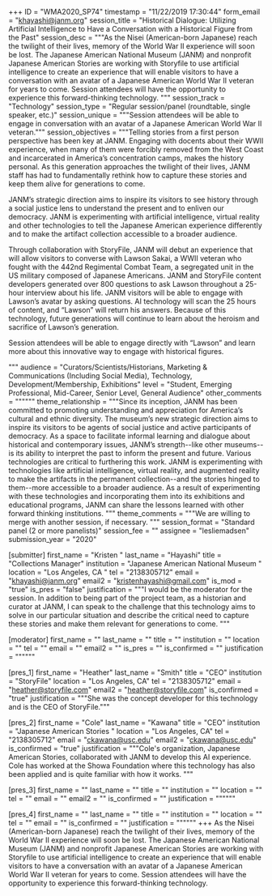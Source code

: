 +++
ID = "WMA2020_SP74"
timestamp = "11/22/2019 17:30:44"
form_email = "khayashi@janm.org"
session_title = "Historical Dialogue: Utilizing Artificial Intelligence to Have a Conversation with a Historical Figure from the Past"
session_desc = """As the Nisei (American-born Japanese) reach the twilight of their lives, memory of the World War II experience will soon be lost. The Japanese American National Museum (JANM) and nonprofit Japanese American Stories are working with Storyfile to use artificial intelligence to create an experience that will enable visitors to have a conversation with an avatar of a Japanese American World War II veteran for years to come. Session attendees will have the opportunity to experience this forward-thinking technology.
"""
session_track = "Technology"
session_type = "Regular session/panel (roundtable, single speaker, etc.)"
session_unique = """Session attendees will be able to engage in conversation with an avatar of a Japanese American World War II veteran."""
session_objectives = """Telling stories from a first person perspective has been key at JANM. Engaging with docents about their WWII experience, when many of them were forcibly removed from the West Coast and incarcerated in America’s concentration camps, makes the history personal. As this generation approaches the twilight of their lives, JANM staff has had to fundamentally rethink how to capture these stories and keep them alive for generations to come.

JANM’s strategic direction aims to inspire its visitors to see history through a social justice lens to understand the present and to enliven our democracy. JANM is experimenting with artificial intelligence, virtual reality and other technologies to tell the Japanese American experience differently and to make the artifact collection accessible to a broader audience.

Through collaboration with StoryFile, JANM will debut an experience that will allow visitors to converse with Lawson Sakai, a WWII veteran who fought with the 442nd Regimental Combat Team, a segregated unit in the US military composed of Japanese Americans. JANM and StoryFile content developers generated over 800 questions to ask Lawson throughout a 25-hour interview about his life. JANM visitors will be able to engage with Lawson’s avatar by asking questions. AI technology will scan the 25 hours of content, and “Lawson” will return his answers. Because of this technology, future generations will continue to learn about the heroism and sacrifice of Lawson’s generation.

Session attendees will be able to engage directly with “Lawson” and learn more about this innovative way to engage with historical figures.




"""
audience = "Curators/Scientists/Historians, Marketing & Communications (Including Social Media), Technology, Development/Membership, Exhibitions"
level = "Student, Emerging Professional, Mid-Career, Senior Level, General Audience"
other_comments = """"""
theme_relationship = """Since its inception, JANM has been committed to promoting understanding and appreciation for America’s cultural and ethnic diversity. The museum’s new strategic direction aims to inspire its visitors to be agents of social justice and active participants of democracy. As a space to facilitate informal learning and dialogue about historical and contemporary issues, JANM’s strength--like other museums--is its ability to interpret the past to inform the present and future. Various technologies are critical to furthering this work. JANM is experimenting with technologies like artificial intelligence, virtual reality, and augmented reality to make the artifacts in the permanent collection--and the stories hinged to them--more accessible to a broader audience. As a result of experimenting with these technologies and incorporating them into its exhibitions and educational programs, JANM can share the lessons learned with other forward thinking institutions. """
theme_comments = """We are willing to merge with another session, if necessary. """
session_format = "Standard panel (2 or more panelists)"
session_fee = ""
assignee = "lesliemadsen"
submission_year = "2020"

[submitter]
first_name = "Kristen "
last_name = "Hayashi"
title = "Collections Manager"
institution = "Japanese American National Museum "
location = "Los Angeles, CA "
tel = "2138305712"
email = "khayashi@janm.org"
email2 = "kristenhayashi@gmail.com"
is_mod = "true"
is_pres = "false"
justification = """I would be the moderator for the session. In addition to being part of the project team, as a historian and curator at JANM, I can speak to the challenge that this technology aims to solve in our particular situation and describe the critical need to capture these stories and make them relevant for generations to come. """

[moderator]
first_name = ""
last_name = ""
title = ""
institution = ""
location = ""
tel = ""
email = ""
email2 = ""
is_pres = ""
is_confirmed = ""
justification = """"""

[pres_1]
first_name = "Heather"
last_name = "Smith"
title = "CEO"
institution = "StoryFile"
location = "Los Angeles, CA"
tel = "2138305712"
email = "heather@storyfile.com"
email2 = "heather@storyfile.com"
is_confirmed = "true"
justification = """She was the concept developer for this technology and is the CEO of StoryFile."""

[pres_2]
first_name = "Cole"
last_name = "Kawana"
title = "CEO"
institution = "Japanese American Stories "
location = "Los Angeles, CA"
tel = "2138305712"
email = "ckawana@usc.edu"
email2 = "ckawana@usc.edu"
is_confirmed = "true"
justification = """Cole's organization, Japanese American Stories, collaborated with JANM to develop this AI experience. Cole has worked at the Showa Foundation where this technology has also been applied and is quite familiar with how it works. """

[pres_3]
first_name = ""
last_name = ""
title = ""
institution = ""
location = ""
tel = ""
email = ""
email2 = ""
is_confirmed = ""
justification = """"""

[pres_4]
first_name = ""
last_name = ""
title = ""
institution = ""
location = ""
tel = ""
email = ""
is_confirmed = ""
justification = """"""
+++
As the Nisei (American-born Japanese) reach the twilight of their lives, memory of the World War II experience will soon be lost. The Japanese American National Museum (JANM) and nonprofit Japanese American Stories are working with Storyfile to use artificial intelligence to create an experience that will enable visitors to have a conversation with an avatar of a Japanese American World War II veteran for years to come. Session attendees will have the opportunity to experience this forward-thinking technology.
